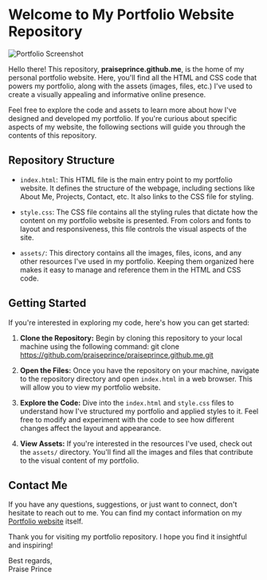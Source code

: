 # Welcome to My Portfolio Website Repository

![Portfolio Screenshot](Assets/Screenshot.png)

Hello there! This repository, **praiseprince.github.me**, is the home of my personal portfolio website. Here, you'll find all the HTML and CSS code that powers my portfolio, along with the assets (images, files, etc.) I've used to create a visually appealing and informative online presence.

Feel free to explore the code and assets to learn more about how I've designed and developed my portfolio. If you're curious about specific aspects of my website, the following sections will guide you through the contents of this repository.

## Repository Structure

- `index.html`: This HTML file is the main entry point to my portfolio website. It defines the structure of the webpage, including sections like About Me, Projects, Contact, etc. It also links to the CSS file for styling.

- `style.css`: The CSS file contains all the styling rules that dictate how the content on my portfolio website is presented. From colors and fonts to layout and responsiveness, this file controls the visual aspects of the site.

- `assets/`: This directory contains all the images, files, icons, and any other resources I've used in my portfolio. Keeping them organized here makes it easy to manage and reference them in the HTML and CSS code.

## Getting Started

If you're interested in exploring my code, here's how you can get started:

1. **Clone the Repository:** Begin by cloning this repository to your local machine using the following command:
git clone https://github.com/praiseprince/praiseprince.github.me.git

2. **Open the Files:** Once you have the repository on your machine, navigate to the repository directory and open `index.html` in a web browser. This will allow you to view my portfolio website.

3. **Explore the Code:** Dive into the `index.html` and `style.css` files to understand how I've structured my portfolio and applied styles to it. Feel free to modify and experiment with the code to see how different changes affect the layout and appearance.

4. **View Assets:** If you're interested in the resources I've used, check out the `assets/` directory. You'll find all the images and files that contribute to the visual content of my portfolio.

## Contact Me

If you have any questions, suggestions, or just want to connect, don't hesitate to reach out to me. You can find my contact information on my [Portfolio website](https://praiseprince.me/) itself.

Thank you for visiting my portfolio repository. I hope you find it insightful and inspiring!

Best regards,  
Praise Prince
